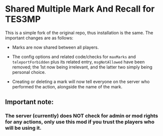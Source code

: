 # Shared Multiple Mark And Recall for TES3MP

This is a simple fork of the original repo, thus installation is the same. The important changes are as follows:

- Marks are now shared between all players.

- The config options and related code/checks for `maxMarks` and `teleportForbidden` plus its related entry, `msgNotAllowed` have been removed; the 1st now being irrelevant, and the latter two simply being personal choice.

- Creating or deleting a mark will now tell everyone on the server who performed the action, alongside the name of the mark.


## **Important note:**
### **The server (currently) does NOT check for admin or mod rights for any actions, only use this mod if you trust the players who will be using it.**